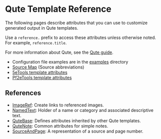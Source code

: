 # Qute Template Reference

The following pages describe attributes that you can use to customize generated output in Qute templates.

Use a `reference.` prefix to access these attributes unless otherwise noted. For example, `reference.title`.

For more information about Qute, see the [Qute guide](https://quarkus.io/guides/qute).

- Configuration file examples are in the [examples](../examples/config) directory
- [Source Map](sourceMap.md) (Source abbreviations)
- [5eTools template attributes](dnd5e/README.md)
- [Pf2eTools template attributes](pf2e/README.md)

## References

- [ImageRef](ImageRef.md): Create links to referenced images.
- [NamedText](NamedText.md): Holder of a name or category and associated descriptive text.
- [QuteBase](QuteBase.md): Defines attributes inherited by other Qute templates.
- [QuteNote](QuteNote.md): Common attributes for simple notes.
- [SourceAndPage](SourceAndPage.md): A representation of a source and page number.
